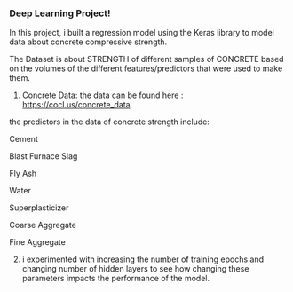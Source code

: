 ### Deep Learning Project!

In this project, i built a regression model using the Keras library to model  data about concrete compressive strength.

The Dataset is about STRENGTH of different samples of CONCRETE based on the volumes of the different features/predictors that were used to make them.

1. Concrete Data:
the data can be found here : https://cocl.us/concrete_data


the predictors in the data of concrete strength include:

Cement

Blast Furnace Slag

Fly Ash

Water

Superplasticizer

Coarse Aggregate

Fine Aggregate

2. i  experimented with increasing the number of training epochs and changing number of hidden layers to see how changing these parameters impacts the performance of the model.
